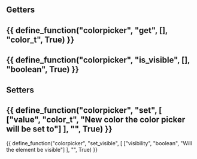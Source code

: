 ## Getters
{{ define_function("colorpicker", "get", [], "color_t", True) }}
---
{{ define_function("colorpicker", "is_visible", [], "boolean", True) }}
---
## Setters
{{ define_function("colorpicker", "set", [
    ["value", "color_t", "New color the color picker will be set to"]
], "", True) }}
---
{{ define_function("colorpicker", "set_visible", [
    ["visibility", "boolean", "Will the element be visible"]
], "", True) }}